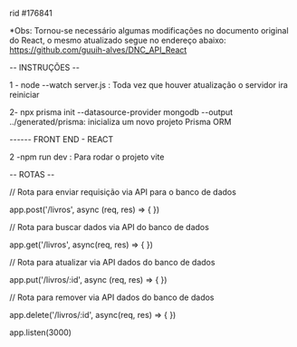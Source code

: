 rid #176841

*Obs: Tornou-se necessário algumas modificações no documento original do React, o mesmo atualizado segue no endereço abaixo:
https://github.com/guuih-alves/DNC_API_React

-- INSTRUÇÕES --

1 - node --watch server.js : Toda vez que houver atualização o servidor ira reiniciar

2- npx prisma init --datasource-provider mongodb --output ../generated/prisma: inicializa um novo projeto Prisma ORM


------ FRONT END - REACT


2 -npm run dev : Para rodar o projeto vite

-- ROTAS --



// Rota para enviar requisição via API para o banco de dados

app.post('/livros', async (req, res) => {
})   

// Rota para buscar dados via API do banco de dados

app.get('/livros', async(req, res) => {
})

// Rota para atualizar via API dados do banco de dados

app.put('/livros/:id', async (req, res) => {
})  

// Rota para remover via API dados do banco de dados

app.delete('/livros/:id', async(req, res) => {
})


app.listen(3000)

